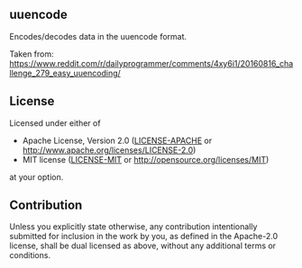 ## uuencode

Encodes/decodes data in the uuencode format.

Taken from: https://www.reddit.com/r/dailyprogrammer/comments/4xy6i1/20160816_challenge_279_easy_uuencoding/


## License

Licensed under either of

 * Apache License, Version 2.0
   ([LICENSE-APACHE](LICENSE-APACHE) or http://www.apache.org/licenses/LICENSE-2.0)
 * MIT license
   ([LICENSE-MIT](LICENSE-MIT) or http://opensource.org/licenses/MIT)

at your option.

## Contribution

Unless you explicitly state otherwise, any contribution intentionally submitted
for inclusion in the work by you, as defined in the Apache-2.0 license, shall be
dual licensed as above, without any additional terms or conditions.
